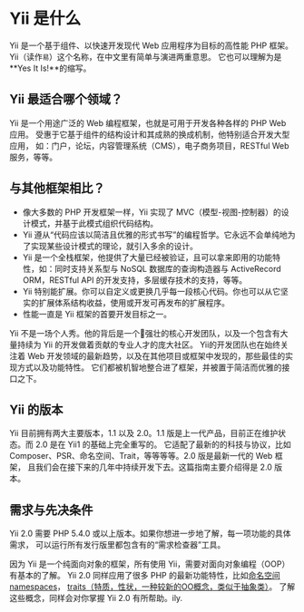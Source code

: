 Yii 是什么
===========

Yii 是一个基于组件、以快速开发现代 Web 应用程序为目标的高性能 PHP 框架。
Yii（读作`易`）这个名称，在中文里有简单与演进两重意思。
它也可以理解为是 **Yes It Is!**的缩写。


Yii 最适合哪个领域？
---------------------

Yii 是一个用途广泛的 Web 编程框架，也就是可用于开发各种各样的 PHP Web 应用。
受惠于它基于组件的结构设计和其成熟的换成机制，他特别适合开发大型应用，
如：门户，论坛，内容管理系统（CMS），电子商务项目，RESTful Web 服务，等等。


与其他框架相比？
-------------------------------------------

- 像大多数的 PHP 开发框架一样，Yii 实现了 MVC（模型-视图-控制器）的设计模式，并基于此模式组织代码结构。
- Yii 遵从“代码应该以简洁且优雅的形式书写”的编程哲学。它永远不会单纯地为了实现某些设计模式的理论，就引入多余的设计。
- Yii 是一个全栈框架，他提供了大量已经被验证，且可以拿来即用的功能特性，如：同时支持关系型与 NoSQL 数据库的查询构造器与 ActiveRecord
ORM，RESTful API 的开发支持，多层缓存技术的支持，等等。
- Yii 特别能扩展。你可以自定义或更换几乎每一段核心代码。你也可以从它坚实的扩展体系结构收益，使用或开发可再发布的扩展程序。
- 性能一直是 Yii 框架的首要开发目标之一。

Yii 不是一场个人秀。他的背后是一个:muscle:强壮的核心开发团队，以及一个包含有大量持续为 Yii 的开发做着贡献的专业人才的庞大社区。
Yii的开发团队也在始终关注着 Web 开发领域的最新趋势，以及在其他项目或框架中发现的，那些最佳的实现方式以及功能特性。
它们都被机智地整合进了框架，并被置于简洁而优雅的接口之下。

Yii 的版本
------------

Yii 目前拥有两大主要版本，1.1 以及 2.0。1.1 版是上一代产品，目前正在维护状态。而 2.0 是在 Yii1 的基础上完全重写的。
它适配了最新的的科技与协议，比如 Composer、PSR、命名空间、Trait，等等等等。2.0 版是最新一代的 Web 框架，
且我们会在接下来的几年中持续开发下去。这篇指南主要介绍得是 2.0 版本。


需求与先决条件
------------------------------

Yii 2.0 需要 PHP 5.4.0 或以上版本。如果你想进一步地了解，每一项功能的具体需求，
可以运行所有发行版里都包含有的“需求检查器”工具。

因为 Yii 是一个纯面向对象的框架，所有使用 Yii，需要对面向对象编程（OOP）有基本的了解。
Yii 2.0 同样应用了很多 PHP 的最新功能特性，比如[命名空间 namespaces](http://www.php.net/manual/zh/language.namespaces.php)，
[traits（特质，性状，一种较新的OO概念，类似于抽象类）](http://www.php.net/manual/zh/language.oop5.traits.php)。
了解这些概念，同样会对你掌握 Yii 2.0 有所帮助。ily.
